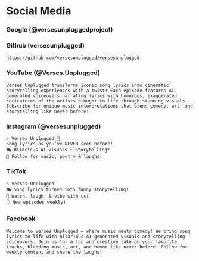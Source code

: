 # Social Media

### Google (@versesunpluggedproject)

### Github (versesunplugged)
```
https://github.com/versesunplugged/versesunplugged
```

### YouTube (@Verses.Unplugged)
```
Verses Unplugged transforms iconic song lyrics into cinematic storytelling experiences with a twist! Each episode features AI-generated voiceovers narrating lyrics with humorous, exaggerated caricatures of the artists brought to life through stunning visuals. Subscribe for unique music interpretations that blend comedy, art, and storytelling like never before!
```

### Instagram (@versesunplugged)
```
🎶 Verses Unplugged 🎥
Song lyrics as you’ve NEVER seen before!
🎭 Hilarious AI visuals + Storytelling*  
📲 Follow for music, poetry & laughs!
```

### TikTok
```
🎶 Verses Unplugged
🎭 Song lyrics turned into funny storytelling!
📲 Watch, laugh, & vibe with us!
👇 New episodes weekly!
```

### Facebook
```
Welcome to Verses Unplugged – where music meets comedy! We bring song lyrics to life with hilarious AI-generated visuals and storytelling voiceovers. Join us for a fun and creative take on your favorite tracks, blending music, art, and humor like never before. Follow for weekly content and share the laughs!
```
